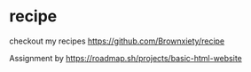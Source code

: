 # recipe

checkout my recipes https://github.com/Brownxiety/recipe

Assignment by https://roadmap.sh/projects/basic-html-website
